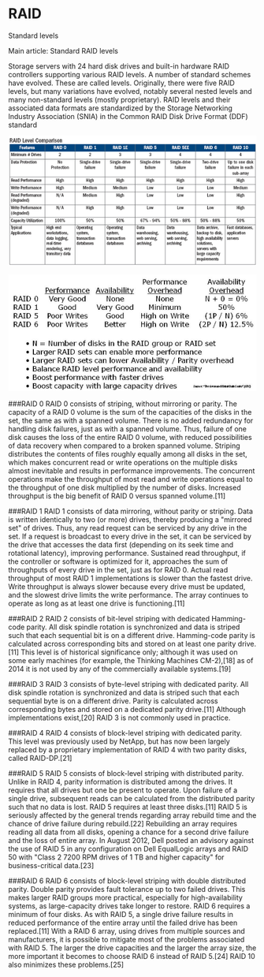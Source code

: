 # RAID

Standard levels

Main article: Standard RAID levels

Storage servers with 24 hard disk drives and built-in hardware RAID controllers supporting various RAID levels.
A number of standard schemes have evolved. These are called levels. Originally, there were five RAID levels, but many variations have evolved, notably several nested levels and many non-standard levels (mostly proprietary). RAID levels and their associated data formats are standardized by the Storage Networking Industry Association (SNIA) in the Common RAID Disk Drive Format (DDF) standard

![](raid_levels.png)

![](StorageOptimizeRAID.jpg)

###RAID 0
RAID 0 consists of striping, without mirroring or parity. The capacity of a RAID 0 volume is the sum of the capacities of the disks in the set, the same as with a spanned volume. There is no added redundancy for handling disk failures, just as with a spanned volume. Thus, failure of one disk causes the loss of the entire RAID 0 volume, with reduced possibilities of data recovery when compared to a broken spanned volume. Striping distributes the contents of files roughly equally among all disks in the set, which makes concurrent read or write operations on the multiple disks almost inevitable and results in performance improvements. The concurrent operations make the throughput of most read and write operations equal to the throughput of one disk multiplied by the number of disks. Increased throughput is the big benefit of RAID 0 versus spanned volume.[11]

###RAID 1
RAID 1 consists of data mirroring, without parity or striping. Data is written identically to two (or more) drives, thereby producing a "mirrored set" of drives. Thus, any read request can be serviced by any drive in the set. If a request is broadcast to every drive in the set, it can be serviced by the drive that accesses the data first (depending on its seek time and rotational latency), improving performance. Sustained read throughput, if the controller or software is optimized for it, approaches the sum of throughputs of every drive in the set, just as for RAID 0. Actual read throughput of most RAID 1 implementations is slower than the fastest drive. Write throughput is always slower because every drive must be updated, and the slowest drive limits the write performance. The array continues to operate as long as at least one drive is functioning.[11]

###RAID 2
RAID 2 consists of bit-level striping with dedicated Hamming-code parity. All disk spindle rotation is synchronized and data is striped such that each sequential bit is on a different drive. Hamming-code parity is calculated across corresponding bits and stored on at least one parity drive.[11] This level is of historical significance only; although it was used on some early machines (for example, the Thinking Machines CM-2),[18] as of 2014 it is not used by any of the commercially available systems.[19]

###RAID 3
RAID 3 consists of byte-level striping with dedicated parity. All disk spindle rotation is synchronized and data is striped such that each sequential byte is on a different drive. Parity is calculated across corresponding bytes and stored on a dedicated parity drive.[11] Although implementations exist,[20] RAID 3 is not commonly used in practice.

###RAID 4
RAID 4 consists of block-level striping with dedicated parity. This level was previously used by NetApp, but has now been largely replaced by a proprietary implementation of RAID 4 with two parity disks, called RAID-DP.[21]

###RAID 5
RAID 5 consists of block-level striping with distributed parity. Unlike in RAID 4, parity information is distributed among the drives. It requires that all drives but one be present to operate. Upon failure of a single drive, subsequent reads can be calculated from the distributed parity such that no data is lost. RAID 5 requires at least three disks.[11] RAID 5 is seriously affected by the general trends regarding array rebuild time and the chance of drive failure during rebuild.[22] Rebuilding an array requires reading all data from all disks, opening a chance for a second drive failure and the loss of entire array. In August 2012, Dell posted an advisory against the use of RAID 5 in any configuration on Dell EqualLogic arrays and RAID 50 with "Class 2 7200 RPM drives of 1 TB and higher capacity" for business-critical data.[23]

###RAID 6
RAID 6 consists of block-level striping with double distributed parity. Double parity provides fault tolerance up to two failed drives. This makes larger RAID groups more practical, especially for high-availability systems, as large-capacity drives take longer to restore. RAID 6 requires a minimum of four disks. As with RAID 5, a single drive failure results in reduced performance of the entire array until the failed drive has been replaced.[11] With a RAID 6 array, using drives from multiple sources and manufacturers, it is possible to mitigate most of the problems associated with RAID 5. The larger the drive capacities and the larger the array size, the more important it becomes to choose RAID 6 instead of RAID 5.[24] RAID 10 also minimizes these problems.[25]